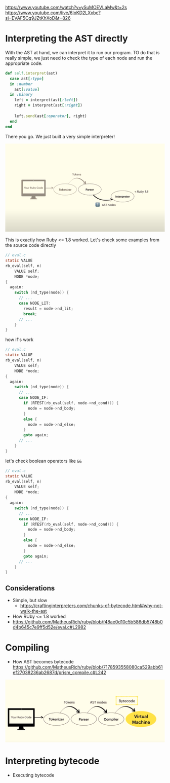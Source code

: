 https://www.youtube.com/watch?v=ySuMOEVLaMw&t=2s
https://www.youtube.com/live/6loKD2LXxbc?si=EVAF5Cq9JZtKhXoD&t=826

# Interpreting the AST directly

With the AST at hand, we can interpret it to run our program. TO do that is
really simple, we just need to check the type of each node and run the appropriate
code.

```rb
def self.interpret(ast)
  case ast[:type]
  in :number
    ast[:value]
  in :binary
    left = interpret(ast[:left])
    right = interpret(ast[:right])

    left.send(ast[:operator], right)
  end
end
```

There you go. We just built a very simple interpreter!

![](./interpreting-ruby-1.8.png)

This is exactly how Ruby <= 1.8 worked. Let's check some examples from the source code directly

```c
// eval.c
static VALUE
rb_eval(self, n)
    VALUE self;
    NODE *node;
{
  again:
    switch (nd_type(node)) {
      // ...
      case NODE_LIT:
        result = node->nd_lit;
        break;
      // ...
    }
}
```

how if's work

```c
// eval.c
static VALUE
rb_eval(self, n)
    VALUE self;
    NODE *node;
{
  again:
    switch (nd_type(node)) {
      // ...
      case NODE_IF:
        if (RTEST(rb_eval(self, node->nd_cond))) {
          node = node->nd_body;
        }
        else {
          node = node->nd_else;
        }
        goto again;
      // ...
    }
}
```

let's check boolean operators like `&&`

```c
// eval.c
static VALUE
rb_eval(self, n)
    VALUE self;
    NODE *node;
{
  again:
    switch (nd_type(node)) {
      // ...
      case NODE_IF:
        if (RTEST(rb_eval(self, node->nd_cond))) {
          node = node->nd_body;
        }
        else {
          node = node->nd_else;
        }
        goto again;
      // ...
    }
}
```

## Considerations

- Simple, but slow
  - https://craftinginterpreters.com/chunks-of-bytecode.html#why-not-walk-the-ast
- How RUby <= 1.8 worked
- https://github.com/MatheusRich/ruby/blob/f48ae0d10c5b586db5748b0d4b645c7e9ff5d52e/eval.c#L2982

# Compiling

- How AST becomes bytecode
https://github.com/MatheusRich/ruby/blob/7178593558080ca529abb61ef27038236ab2687d/prism_compile.c#L242

![](./interpreting-ruby-1.9.png)

# Interpreting bytecode

- Executing bytecode
